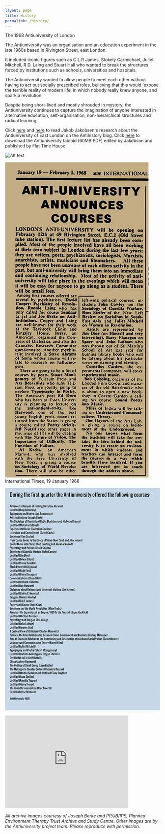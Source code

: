 ```yaml
---
layout: page
title: History
permalink: /history/
---
```

<span class="wavy">The 1968 Antiuniversity of London</span>
  
The Antiuniversity was an organisation and an education experiment in the late 1960s based in Rivington Street, east London.

It included iconic figures such as C.L.R James, Stokely Carmichael, Juliet Mitchell, R.D. Laing and Stuart Hall who wanted to break the structures forced by institutions such as schools, universities and hospitals.

The Antiuniversity wanted to allow people to meet each other without having to act out socially prescribed roles, believing that this would 'expose the terrible reality of modern life, in which nobody really knew anyone, and spark a revolution'. <br />

Despite being short-lived and mostly shrouded in mystery, the Antiuniversity continues to capture the imagination of anyone interested in alternative education, self-organisation, non-hierarchical structures and radical learning.

Click <a href="http://antihistory.org/" target="_blank">here</a> and <a href="http://antihistory.org/deinsti" target="_blank">here</a> to read Jakob Jakobsen's research about the Antiuniversity of East London on the Antihistory blog.
Click <a href="http://files.antihistory.org/AntiTabloid.pdf" target="_blank">here</a> to download the Antiuniversity tabloid (60MB PDF) edited by Jakobson and published by Flat Time House.

![Alt text](/assets/images/antiuni-poster-68-poster.jpg)

![Alt text](/assets/images/antiuni-article-68.jpg)<br /><span class="caption">International Times, 19 January 1968</span>

![Alt text](/assets/images/antiuni-list-68-small.jpg)

<iframe width="400" height="300" src="https://www.youtube.com/embed/Kbi_KgBA7-c?rel=0" frameborder="0" allowfullscreen></iframe> 

*All archive images courtesy of Joseph Berke and PP/JB/IPS, Planned Environment Therapy Trust Archive and Study Centre. Other images are by the Antiuniversity project team. Please reproduce with permission.*
